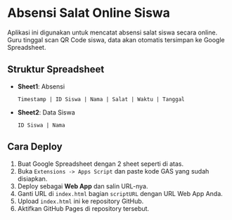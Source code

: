 # Absensi Salat Online Siswa

Aplikasi ini digunakan untuk mencatat absensi salat siswa secara online.
Guru tinggal scan QR Code siswa, data akan otomatis tersimpan ke Google Spreadsheet.

## Struktur Spreadsheet
- **Sheet1**: Absensi
  ```
  Timestamp | ID Siswa | Nama | Salat | Waktu | Tanggal
  ```
- **Sheet2**: Data Siswa
  ```
  ID Siswa | Nama
  ```

## Cara Deploy
1. Buat Google Spreadsheet dengan 2 sheet seperti di atas.
2. Buka `Extensions -> Apps Script` dan paste kode GAS yang sudah disiapkan.
3. Deploy sebagai **Web App** dan salin URL-nya.
4. Ganti URL di `index.html` bagian `scriptURL` dengan URL Web App Anda.
5. Upload `index.html` ini ke repository GitHub.
6. Aktifkan GitHub Pages di repository tersebut.
